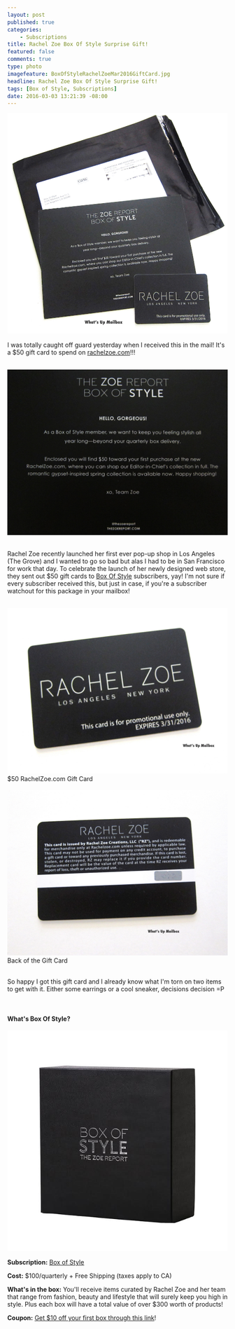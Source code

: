 ```yaml
---
layout: post
published: true
categories: 
    - Subscriptions
title: Rachel Zoe Box Of Style Surprise Gift!
featured: false
comments: true
type: photo
imagefeature: BoxOfStyleRachelZoeMar2016GiftCard.jpg
headline: Rachel Zoe Box Of Style Surprise Gift!
tags: [Box of Style, Subscriptions]
date: 2016-03-03 13:21:39 -08:00
---
```


<center><a href="http://fbuy.me/cJCZ1" target="_blank">
<img src="/images/BoxOfStyleRachelZoeMar2016GiftCard.jpg" border="0" style="border:none;max-width:100%;" alt="Rachel Zoe Gift Card!" />
</a></center>

<p>I was totally caught off guard yesterday when I received this in the mail! It's a $50 gift card to spend on <a href="https://rachelzoe.com" target="_blank">rachelzoe.com</a>!!!</p>

<br>

<center><a href="http://fbuy.me/cJCZ1" target="_blank">
<img src="/images/BoxOfStyleRachelZoeMar2016GiftCard1.jpg" border="0" style="border:none;max-width:100%;" alt="Rachel Zoe Gift Card!" />
</a></center>

<br>

<p>Rachel Zoe recently launched her first ever pop-up shop in Los Angeles (The Grove) and I wanted to go so bad but alas I had to be in San Francisco for work that day. To celebrate the launch of her newly designed web store, they sent out $50 gift cards to <a href="http://fbuy.me/cJCZ1" target="_blank">Box Of Style</a> subscribers, yay! I'm not sure if every subscriber received this, but just in case, if you're a subscriber watchout for this package in your mailbox!</p>

<br>

<center><a href="http://fbuy.me/cJCZ1" target="_blank">
<img src="/images/BoxOfStyleRachelZoeMar2016GiftCard2.jpg" border="0" style="border:none;max-width:100%;" alt="Rachel Zoe Gift Card!" />
</a></center>

<figcaption>$50 RachelZoe.com Gift Card</figcaption>

<br>

<center><a href="http://fbuy.me/cJCZ1" target="_blank">
<img src="/images/BoxOfStyleRachelZoeMar2016GiftCard3.jpg" border="0" style="border:none;max-width:100%;" alt="Rachel Zoe Gift Card!" />
</a></center>

<figcaption>Back of the Gift Card</figcaption>

<br>

<p>So happy I got this gift card and I already know what I'm torn on two items to get with it. Either some earrings or a cool sneaker, decisions decision =P</p>

<br>

<H4>What's Box Of Style?</H4>

<center><a href="http://fbuy.me/cJCZ1" target="_blank">
<img src="/images/box-of-style.jpg" border="0" style="border:none;max-width:100%;" alt="Rachel Zoe Box of Style" />
</a></center>
<p><b>Subscription:</b> <a href="http://fbuy.me/cJCZ1" target="_blank">Box of Style</a></p>
<p><b>Cost:</b> $100/quarterly + Free Shipping (taxes apply to CA)</p>
<p><b>What's in the box:</b> You'll receive items curated by Rachel Zoe and her team that range from fashion, beauty and lifestyle that will surely keep you high in style. Plus each box will have a total value of over $300 worth of products!</p>
<p><b>Coupon:</b> <a href="http://fbuy.me/cJCZ1" target="_blank">Get $10 off your first box through this link</a>!</p>
<br>
